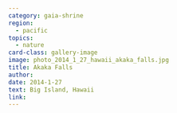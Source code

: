 ```yaml
---
category: gaia-shrine
region:
  - pacific
topics:
  - nature
card-class: gallery-image
image: photo_2014_1_27_hawaii_akaka_falls.jpg
title: Akaka Falls
author:
date: 2014-1-27
text: Big Island, Hawaii
link:
---
```

